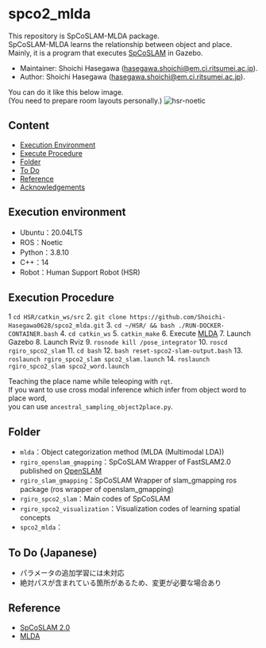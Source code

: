 # spco2_mlda
This repository is SpCoSLAM-MLDA package.  
SpCoSLAM-MLDA learns the relationship between object and place.  
Mainly, it is a program that executes [SpCoSLAM](https://github.com/a-taniguchi/SpCoSLAM2) in Gazebo.

*   Maintainer: Shoichi Hasegawa ([hasegawa.shoichi@em.ci.ritsumei.ac.jp](mailto:hasegawa.shoichi@em.ci.ritsumei.ac.jp)).
*   Author: Shoichi Hasegawa ([hasegawa.shoichi@em.ci.ritsumei.ac.jp](mailto:hasegawa.shoichi@em.ci.ritsumei.ac.jp)).

You can do it like this below image.  
(You need to prepare room layouts personally.)
![hsr-noetic](https://user-images.githubusercontent.com/74911522/137430543-1d35d631-963c-446e-ac13-560b64926d47.png)


## Content
* [Execution Environment](#execution-environment)
* [Execute Procedure](#execute-procedure)
* [Folder](#folder)
* [To Do](#to-do)
* [Reference](#reference)
* [Acknowledgements](#acknowledgements)


## Execution environment  
- Ubuntu：20.04LTS
- ROS：Noetic
- Python：3.8.10
- C++：14
- Robot：Human Support Robot (HSR)


## Execution Procedure
1  `cd HSR/catkin_ws/src`
2. `git clone https://github.com/Shoichi-Hasegawa0628/spco2_mlda.git`
3. `cd ~/HSR/ && bash ./RUN-DOCKER-CONTAINER.bash` 
4. `cd catkin_ws` 
5. `catkin_make` 
6. Execute [MLDA](https://github.com/Shoichi-Hasegawa0628/mlda/tree/devel)
7. Launch Gazebo
8. Launch Rviz
9. `rosnode kill /pose_integrator` 
10. `roscd rgiro_spco2_slam`
11. `cd bash`
12. `bash reset-spco2-slam-output.bash`
13. `roslaunch rgiro_spco2_slam spco2_slam.launch`
14. `roslaunch rgiro_spco2_slam spco2_word.launch`

Teaching the place name while teleoping with `rqt`.  
If you want to use cross modal inference which infer from object word to place word,  
you can use `ancestral_sampling_object2place.py`.


## Folder
- `mlda`：Object categorization method (MLDA (Multimodal LDA))
- `rgiro_openslam_gmapping`：SpCoSLAM Wrapper of FastSLAM2.0 published on [OpenSLAM](https://openslam-org.github.io/)
- `rgiro_slam_gmapping`：SpCoSLAM Wrapper of slam_gmapping ros package (ros wrapper of openslam_gmapping)
- `rgiro_spco2_slam`：Main codes of SpCoSLAM
- `rgiro_spco2_visualization`：Visualization codes of learning spatial concepts
- `spco2_mlda`：


## To Do (Japanese)
- パラメータの追加学習には未対応
- 絶対パスが含まれている箇所があるため、変更が必要な場合あり


## Reference
- [SpCoSLAM 2.0](https://github.com/a-taniguchi/SpCoSLAM2)
- [MLDA](https://github.com/Shoichi-Hasegawa0628/mlda/tree/devel)